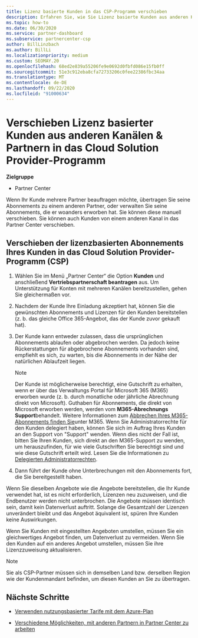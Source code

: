 ```yaml
---
title: Lizenz basierte Kunden in das CSP-Programm verschieben
description: Erfahren Sie, wie Sie Lizenz basierte Kunden aus anderen Kanälen oder einem anderen Partner in das CSP-Programm (Cloud Solution Provider) im Partner Center verschieben.
ms.topic: how-to
ms.date: 06/30/2020
ms.service: partner-dashboard
ms.subservice: partnercenter-csp
author: BillLinzbach
ms.author: BillLi
ms.localizationpriority: medium
ms.custom: SEOMAY.20
ms.openlocfilehash: 68ed2e839a55206fe9e0692d0fbfd086e15fb0ff
ms.sourcegitcommit: 51e3c912eba8cfa72733206c0fee22386fbc34aa
ms.translationtype: MT
ms.contentlocale: de-DE
ms.lasthandoff: 09/22/2020
ms.locfileid: "91000634"
---
```

# <a name="move-license-based-customers-from-other-channels--partners-to-the-cloud-solution-provider-program"></a>Verschieben Lizenz basierter Kunden aus anderen Kanälen & Partnern in das Cloud Solution Provider-Programm

**Zielgruppe**

- Partner Center

Wenn Ihr Kunde mehrere Partner beauftragen möchte, übertragen Sie seine Abonnements zu einem anderen Partner, oder verwalten Sie seine Abonnements, die er woanders erworben hat. Sie können diese manuell verschieben. Sie können auch Kunden von einem anderen Kanal in das Partner Center verschieben.

## <a name="move-your-customers-license-based-subscriptions-to-the-cloud-solution-provider-program-csp"></a>Verschieben der lizenzbasierten Abonnements Ihres Kunden in das Cloud Solution Provider-Programm (CSP)

1. Wählen Sie im Menü „Partner Center“ die Option **Kunden** und anschließend **Vertriebspartnerschaft beantragen** aus. Um Unterstützung für Konten mit mehreren Kanälen bereitzustellen, gehen Sie gleichermaßen vor.

2. Nachdem der Kunde Ihre Einladung akzeptiert hat, können Sie die gewünschten Abonnements und Lizenzen für den Kunden bereitstellen (z. b. das gleiche Office 365-Angebot, das der Kunde zuvor gekauft hat).

3. Der Kunde kann entweder zulassen, dass die ursprünglichen Abonnements ablaufen oder abgebrochen werden. Da jedoch keine Rückerstattungen für abgebrochene Abonnements vorhanden sind, empfiehlt es sich, zu warten, bis die Abonnements in der Nähe der natürlichen Ablaufzeit liegen.


   >[!NOTE]
   >Der Kunde ist möglicherweise berechtigt, eine Gutschrift zu erhalten, wenn er über das Verwaltungs Portal für Microsoft 365 (M365) erworben wurde (z. b. durch monatliche oder jährliche Abrechnung direkt von Microsoft). Guthaben für Abonnements, die direkt von Microsoft erworben werden, werden vom **M365-Abrechnungs Support**behandelt. Weitere Informationen zum [Abbrechen Ihres M365-Abonnements finden Sie](/microsoft-365/commerce/subscriptions/cancel-your-subscription)unter M365. Wenn Sie Administratorrechte für den Kunden delegiert haben, können Sie sich im Auftrag Ihres Kunden an den Support von "Support" wenden. Wenn dies nicht der Fall ist, bitten Sie Ihren Kunden, sich direkt an den M365-Support zu wenden, um herauszufinden, für wie viele Gutschriften Sie berechtigt sind und wie diese Gutschrift erteilt wird. Lesen Sie die Informationen zu [Delegierten Administratorrechten](customers-revoke-admin-privileges.md).


4. Dann führt der Kunde ohne Unterbrechungen mit den Abonnements fort, die Sie bereitgestellt haben.

Wenn Sie dieselben Angebote wie die Angebote bereitstellen, die Ihr Kunde verwendet hat, ist es nicht erforderlich, Lizenzen neu zuzuweisen, und die Endbenutzer werden nicht unterbrochen. Die Angebote müssen identisch sein, damit kein Datenverlust auftritt. Solange die Gesamtzahl der Lizenzen unverändert bleibt und das Angebot äquivalent ist, spüren Ihre Kunden keine Auswirkungen.

Wenn Sie Kunden mit eingestellten Angeboten umstellen, müssen Sie ein gleichwertiges Angebot finden, um Datenverlust zu vermeiden. Wenn Sie den Kunden auf ein anderes Angebot umstellen, müssen Sie ihre Lizenzzuweisung aktualisieren.

>[!NOTE]
> Sie als CSP-Partner müssen sich in demselben Land bzw. derselben Region wie der Kundenmandant befinden, um diesen Kunden an Sie zu übertragen.

## <a name="next-steps"></a>Nächste Schritte

- [Verwenden nutzungsbasierter Tarife mit dem Azure-Plan](azure-plan-get-started.md)
 

- [Verschiedene Möglichkeiten, mit anderen Partnern in Partner Center zu arbeiten](work-with-other-partners.md)
